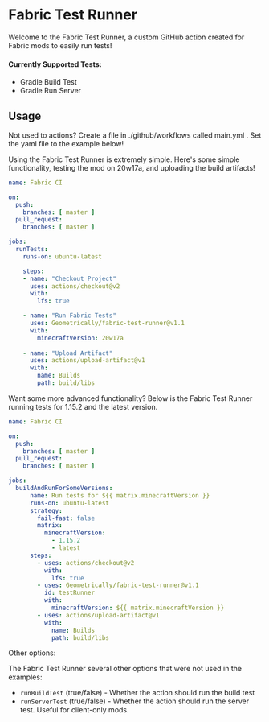 # Fabric Test Runner

Welcome to the Fabric Test Runner, a custom GitHub action created for Fabric mods to easily run tests! 

#### Currently Supported Tests:
- Gradle Build Test
- Gradle Run Server

## Usage

Not used to actions? Create a file in ./github/workflows called main.yml . Set the yaml file to the example below!

Using the Fabric Test Runner is extremely simple. Here's some simple functionality, testing the mod on 20w17a, and
uploading the build artifacts!

```yaml
name: Fabric CI

on:
  push:
    branches: [ master ]
  pull_request:
    branches: [ master ]

jobs:
  runTests:
    runs-on: ubuntu-latest

    steps:
    - name: "Checkout Project"
      uses: actions/checkout@v2
      with:
        lfs: true

    - name: "Run Fabric Tests"
      uses: Geometrically/fabric-test-runner@v1.1
      with:
        minecraftVersion: 20w17a
    
    - name: "Upload Artifact"
      uses: actions/upload-artifact@v1
      with:
        name: Builds
        path: build/libs
```

Want some more advanced functionality? Below is the Fabric Test Runner running tests for 1.15.2 and the latest version.

```yaml
name: Fabric CI

on:
  push:
    branches: [ master ]
  pull_request:
    branches: [ master ]

jobs:
  buildAndRunForSomeVersions:
      name: Run tests for ${{ matrix.minecraftVersion }}
      runs-on: ubuntu-latest
      strategy:
        fail-fast: false
        matrix:
          minecraftVersion:
            - 1.15.2
            - latest
      steps:
        - uses: actions/checkout@v2
          with:
            lfs: true
        - uses: Geometrically/fabric-test-runner@v1.1
          id: testRunner
          with:
            minecraftVersion: ${{ matrix.minecraftVersion }}
        - uses: actions/upload-artifact@v1
          with:
            name: Builds
            path: build/libs
```

Other options:

The Fabric Test Runner several other options that were not used in the examples:
- `runBuildTest` (true/false) - Whether the action should run the build test
- `runServerTest` (true/false) - Whether the action should run the server test. Useful for client-only mods.


